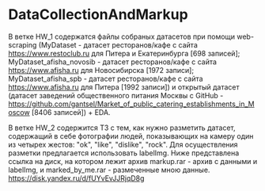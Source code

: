 # DataCollectionAndMarkup
В ветке HW_1 содержатся файлы собраных датасетов при помощи web-scraping (MyDataset - датасет ресторанов/кафе с сайта https://www.restoclub.ru для Питера и Екатеринбурга [698 записей]; MyDataset_afisha_novosib - датасет ресторанов/кафе с сайта https://www.afisha.ru для Новосибирска [1972 записи]; MyDataset_afisha_spb - датасет ресторанов/кафе с сайта https://www.afisha.ru для Питера [1992 записи]) и открытый датасет (датасет заведений общественного питания Москвы с GitHub - https://github.com/gantsel/Market_of_public_catering_establishments_in_Moscow [8406 записей]) + EDA.

В ветке HW_2 содержится ТЗ с тем, как нужно разметить датасет, содержащий в себе фотографии людей, показывающих на камеру один из четырех жестов: "ok", "like", "dislike", "rock". Для осуществления разметки предлагается использовать labelImg. Ниже представлена ссылка на диск, на котором лежит архив markup.rar - архив с данными и labelImg, и marked_by_me.rar - размеченные мною данные.
https://disk.yandex.ru/d/fUYvEvJJRjqD8g

